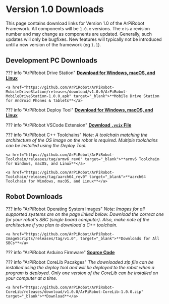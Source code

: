 # Version 1.0 Downloads

This page contains download links for Version 1.0 of the ArPiRobot Framework. All components will be `1.0.x` versions. The `x` is a revision number and may change as components are updated. Generally, such updates will only be bugfixes. New features will typically not be introduced until a new version of the framework (eg `1.1`).

## Development PC Downloads

??? info "ArPiRobot Drive Station"
    <a href="https://github.com/ArPiRobot/ArPiRobot-DriveStation/releases/tag/v1.0.0" target="_blank">**Download for Windows, macOS, and Linux**</a>

    <a href="https://github.com/ArPiRobot/ArPiRobot-MobileDriveStation/releases/download/v1.0.0/ArPiRobot-MobileDriveStation-1.0.0.apk" target="_blank">**Mobile Drive Station for Android Phones & Tablets**</a>

??? info "ArPiRobot Deploy Tool"
    <a href="https://github.com/ArPiRobot/ArPiRobot-DeployTool/releases/tag/v1.0.0" target="_blank">**Download for Windows, macOS, and Linux**</a>

??? info "ArPiRobot VSCode Extension"
    <a href="https://github.com/ArPiRobot/ArPiRobot-VSCodeExtension/releases/download/v1.0.0/arpirobot-1.0.0.vsix" target="_blank">**Download `.vsix` File**</a>

??? info "ArPiRobot C++ Toolchains"
    *Note: A toolchain matching the architecture of the OS image on the robot is required. Multiple toolchains can be installed using the Deploy Tool.*

    <a href="https://github.com/ArPiRobot/ArPiRobot-Toolchain/releases/tag/armv6_rev0" target="_blank">**armv6 Toolchain for Windows, macOS, and Linux**</a>

    <a href="https://github.com/ArPiRobot/ArPiRobot-Toolchain/releases/tag/aarch64_rev0" target="_blank">**aarch64 Toolchain for Windows, macOS, and Linux**</a>


## Robot Downloads

??? info "ArPiRobot Operating System Images"
    *Note: Images for all supported systems are on the page linked below. Download the correct one for your robot's SBC (single board computer). Also, make note of the architecture if you plan to download a C++ toolchain.*

    <a href="https://github.com/ArPiRobot/ArPiRobot-ImageScripts/releases/tag/v1.0", target="_blank">**Downloads for All SBCs**</a>

??? info "ArPiRobot Arduino Firmware"
    <a href="https://github.com/ArPiRobot/ArPiRobot-ArduinoFirmware/archive/refs/tags/v1.0.0.zip" target="_blank">**Source Code**</a>

??? info "ArPiRobot CoreLib Pacakges"
    *The downloaded zip file can be installed using the deploy tool and will be deployed to the robot when a program is deployed. Only one version of the CoreLib can be installed on your computer at a time.*

    <a href="https://github.com/ArPiRobot/ArPiRobot-CoreLib/releases/download/v1.0.0/ArPiRobot-CoreLib-1.0.0.zip" target="_blank">**Download**</a>